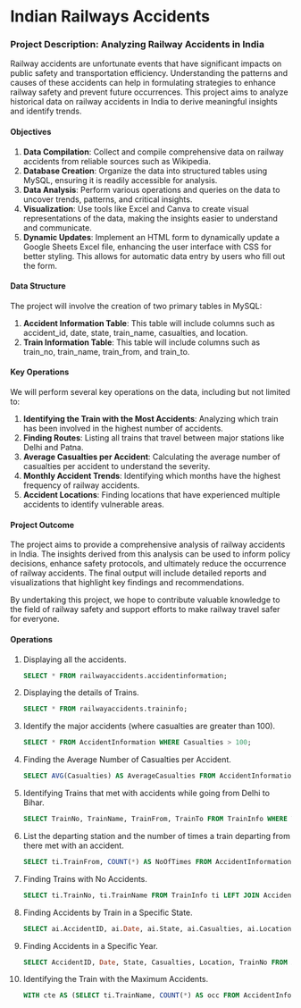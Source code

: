 # Indian Railways Accidents

### Project Description: Analyzing Railway Accidents in India

Railway accidents are unfortunate events that have significant impacts on public safety and transportation efficiency. Understanding the patterns and causes of these accidents can help in formulating strategies to enhance railway safety and prevent future occurrences. This project aims to analyze historical data on railway accidents in India to derive meaningful insights and identify trends.

#### Objectives
1. **Data Compilation**: Collect and compile comprehensive data on railway accidents from reliable sources such as Wikipedia.
2. **Database Creation**: Organize the data into structured tables using MySQL, ensuring it is readily accessible for analysis.
3. **Data Analysis**: Perform various operations and queries on the data to uncover trends, patterns, and critical insights.
4. **Visualization**: Use tools like Excel and Canva to create visual representations of the data, making the insights easier to understand and communicate.
5. **Dynamic Updates**: Implement an HTML form to dynamically update a Google Sheets Excel file, enhancing the user interface with CSS for better styling. This allows for automatic data entry by users who fill out the form.

#### Data Structure
The project will involve the creation of two primary tables in MySQL:
1. **Accident Information Table**: This table will include columns such as accident_id, date, state, train_name, casualties, and location.
2. **Train Information Table**: This table will include columns such as train_no, train_name, train_from, and train_to.

#### Key Operations
We will perform several key operations on the data, including but not limited to:
1. **Identifying the Train with the Most Accidents**: Analyzing which train has been involved in the highest number of accidents.
2. **Finding Routes**: Listing all trains that travel between major stations like Delhi and Patna.
3. **Average Casualties per Accident**: Calculating the average number of casualties per accident to understand the severity.
4. **Monthly Accident Trends**: Identifying which months have the highest frequency of railway accidents.
5. **Accident Locations**: Finding locations that have experienced multiple accidents to identify vulnerable areas.

#### Project Outcome
The project aims to provide a comprehensive analysis of railway accidents in India. The insights derived from this analysis can be used to inform policy decisions, enhance safety protocols, and ultimately reduce the occurrence of railway accidents. The final output will include detailed reports and visualizations that highlight key findings and recommendations.

By undertaking this project, we hope to contribute valuable knowledge to the field of railway safety and support efforts to make railway travel safer for everyone.

#### Operations

1. Displaying all the accidents.
   ```sql
   SELECT * FROM railwayaccidents.accidentinformation;
   ```

2. Displaying the details of Trains.
   ```sql
   SELECT * FROM railwayaccidents.traininfo;
   ```

3. Identify the major accidents (where casualties are greater than 100).
   ```sql
   SELECT * FROM AccidentInformation WHERE Casualties > 100;
   ```

4. Finding the Average Number of Casualties per Accident.
   ```sql
   SELECT AVG(Casualties) AS AverageCasualties FROM AccidentInformation;
   ```

5. Identifying Trains that met with accidents while going from Delhi to Bihar.
   ```sql
   SELECT TrainNo, TrainName, TrainFrom, TrainTo FROM TrainInfo WHERE TrainFrom = 'Delhi' AND TrainTo = 'Bihar';
   ```

6. List the departing station and the number of times a train departing from there met with an accident.
   ```sql
   SELECT ti.TrainFrom, COUNT(*) AS NoOfTimes FROM AccidentInformation ai INNER JOIN TrainInfo ti ON ai.TrainNo = ti.TrainNo GROUP BY TrainFrom;
   ```

7. Finding Trains with No Accidents.
   ```sql
   SELECT ti.TrainNo, ti.TrainName FROM TrainInfo ti LEFT JOIN AccidentInformation ai ON ti.TrainNo = ai.TrainNo WHERE ai.AccidentID IS NULL;
   ```

8. Finding Accidents by Train in a Specific State.
   ```sql
   SELECT ai.AccidentID, ai.Date, ai.State, ai.Casualties, ai.Location, ti.TrainName FROM AccidentInformation ai INNER JOIN TrainInfo ti ON ai.TrainNo = ti.TrainNo WHERE ti.TrainName = 'Coromandel Express' AND ai.State = 'Odisha';
   ```

9. Finding Accidents in a Specific Year.
   ```sql
   SELECT AccidentID, Date, State, Casualties, Location, TrainNo FROM AccidentInformation WHERE YEAR(Date) = 2023;
   ```

10. Identifying the Train with the Maximum Accidents.
    ```sql
    WITH cte AS (SELECT ti.TrainName, COUNT(*) AS occ FROM AccidentInformation ai INNER JOIN TrainInfo ti ON ai.TrainNo = ti.TrainNo GROUP BY ti.TrainName), ranked_cte AS (SELECT TrainName, occ, ROW_NUMBER() OVER (ORDER BY occ DESC) AS rn FROM cte) SELECT TrainName FROM ranked_cte WHERE rn = 1;
    ```

